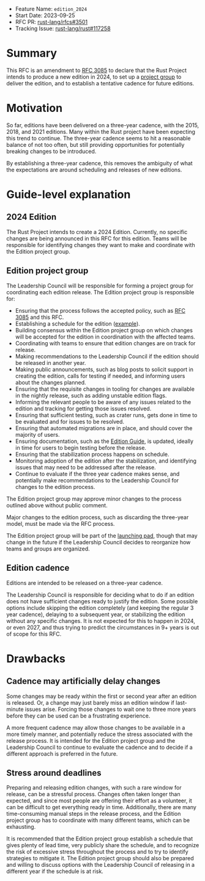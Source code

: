 - Feature Name: `edition_2024`
- Start Date: 2023-09-25
- RFC PR: [rust-lang/rfcs#3501](https://github.com/rust-lang/rfcs/pull/3501)
- Tracking Issue: [rust-lang/rust#117258](https://github.com/rust-lang/rust/issues/117258)

# Summary
[summary]: #summary

This RFC is an amendment to [RFC 3085] to declare that the Rust Project intends to produce a new edition in 2024,
to set up a [project group] to deliver the edition,
and to establish a tentative cadence for future editions.

[RFC 3085]: https://rust-lang.github.io/rfcs/3085-edition-2021.html
[project group]: https://rust-lang.github.io/rfcs/2856-project-groups.html

# Motivation
[motivation]: #motivation

So far, editions have been delivered on a three-year cadence, with the 2015, 2018, and 2021 editions.
Many within the Rust project have been expecting this trend to continue.
The three-year cadence seems to hit a reasonable balance of not too often, but still providing opportunities for potentially breaking changes to be introduced.

By establishing a three-year cadence, this removes the ambiguity of what the expectations are around scheduling and releases of new editions.

# Guide-level explanation
[guide-level-explanation]: #guide-level-explanation

## 2024 Edition

The Rust Project intends to create a 2024 Edition.
Currently, no specific changes are being announced in this RFC for this edition.
Teams will be responsible for identifying changes they want to make and coordinate with the Edition project group.

## Edition project group

The Leadership Council will be responsible for forming a project group for coordinating each edition release.
The Edition project group is responsible for:

* Ensuring that the process follows the accepted policy, such as [RFC 3085] and this RFC.
* Establishing a schedule for the edition ([example][example-schedule]).
* Building consensus within the Edition project group on which changes will be accepted for the edition in coordination with the affected teams.
* Coordinating with teams to ensure that edition changes are on track for release.
* Making recommendations to the Leadership Council if the edition should be released in another year.
* Making public announcements, such as blog posts to solicit support in creating the edition, calls for testing if needed, and informing users about the changes planned.
* Ensuring that the requisite changes in tooling for changes are available in the nightly release, such as adding unstable edition flags.
* Informing the relevant people to be aware of any issues related to the edition and tracking for getting those issues resolved.
* Ensuring that sufficient testing, such as crater runs, gets done in time to be evaluated and for issues to be resolved.
* Ensuring that automated migrations are in place, and should cover the majority of users.
* Ensuring documentation, such as the [Edition Guide], is updated, ideally in time for users to begin testing before the release.
* Ensuring that the stabilization process happens on schedule.
* Monitoring adoption of the edition after the stabilization, and identifying issues that may need to be addressed after the release.
* Continue to evaluate if the three year cadence makes sense, and potentially make recommendations to the Leadership Council for changes to the edition process.

The Edition project group may approve minor changes to the process outlined above without public comment.

Major changes to the edition process, such as discarding the three-year model, must be made via the RFC process.

The Edition project group will be part of the [launching pad], though that may change in the future if the Leadership Council decides to reorganize how teams and groups are organized.

[Edition Guide]: https://doc.rust-lang.org/edition-guide/index.html
[example-schedule]: https://hackmd.io/@m-ou-se/Byh6x1thv
[launching pad]: https://forge.rust-lang.org/governance/council.html#the-launching-pad-top-level-team

## Edition cadence

Editions are intended to be released on a three-year cadence.

The Leadership Council is responsible for deciding what to do if an edition does not have sufficient changes ready to justify the edition.
Some possible options include skipping the edition completely (and keeping the regular 3 year cadence), delaying to a subsequent year, or stabilizing the edition without any specific changes.
It is not expected for this to happen in 2024, or even 2027, and thus trying to predict the circumstances in 9+ years is out of scope for this RFC.

# Drawbacks
[drawbacks]: #drawbacks

## Cadence may artificially delay changes

Some changes may be ready within the first or second year after an edition is released.
Or, a change may just barely miss an edition window if last-minute issues arise.
Forcing those changes to wait one to three more years before they can be used can be a frustrating experience.

A more frequent cadence may allow those changes to be available in a more timely manner, and potentially reduce the stress associated with the release process.
It is intended for the Edition project group and the Leadership Council to continue to evaluate the cadence and to decide if a different approach is preferred in the future.

## Stress around deadlines

Preparing and releasing edition changes, with such a rare window for release, can be a stressful process.
Changes often taken longer than expected, and since most people are offering their effort as a volunteer, it can be difficult to get everything ready in time.
Additionally, there are many time-consuming manual steps in the release process, and the Edition project group has to coordinate with many different teams, which can be exhausting.

It is recommended that the Edition project group establish a schedule that gives plenty of lead time, very publicly share the schedule, and to recognize the risk of excessive stress throughout the process and to try to identify strategies to mitigate it.
The Edition project group should also be prepared and willing to discuss options with the Leadership Council of releasing in a different year if the schedule is at risk.
